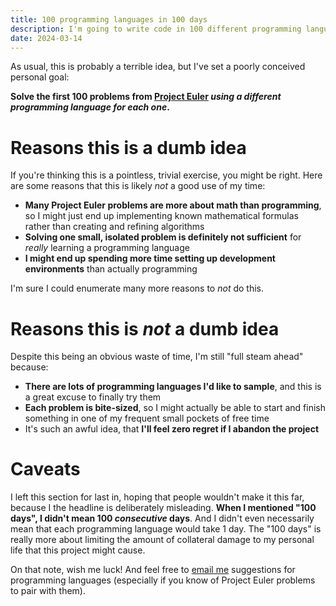 ```yaml
---
title: 100 programming languages in 100 days
description: I'm going to write code in 100 different programming languages. For fun.
date: 2024-03-14
---
```

As usual, this is probably a terrible idea, but I've set a poorly conceived personal goal:

**Solve the first 100 problems from [Project Euler](https://projecteuler.net/) *using a different programming language for each one*.**

# Reasons this is a dumb idea
If you're thinking this is a pointless, trivial exercise, you might be right. Here are some reasons that this is likely *not* a good use of my time:

* **Many Project Euler problems are more about math than programming**, so I might just end up implementing known mathematical formulas rather than creating and refining algorithms
* **Solving one small, isolated problem is definitely not sufficient** for *really* learning a programming language
* **I might end up spending more time setting up development environments** than actually programming

I'm sure I could enumerate many more reasons to *not* do this.

# Reasons this is *not* a dumb idea
Despite this being an obvious waste of time, I'm still "full steam ahead" because:

* **There are lots of programming languages I'd like to sample**, and this is a great excuse to finally try them
* **Each problem is bite-sized**, so I might actually be able to start and finish something in one of my frequent small pockets of free time
* It's such an awful idea, that **I'll feel zero regret if I abandon the project**

# Caveats
I left this section for last in, hoping that people wouldn't make it this far, because I the headline is deliberately misleading. **When I mentioned "100 days", I didn't mean 100 *consecutive* days**. And I didn't even necessarily mean that each programming language would take 1 day. The "100 days" is really more about limiting the amount of collateral damage to my personal life that this project might cause.

On that note, wish me luck! And feel free to [email me](mailto:log@schemescape.com) suggestions for programming languages (especially if you know of Project Euler problems to pair with them).